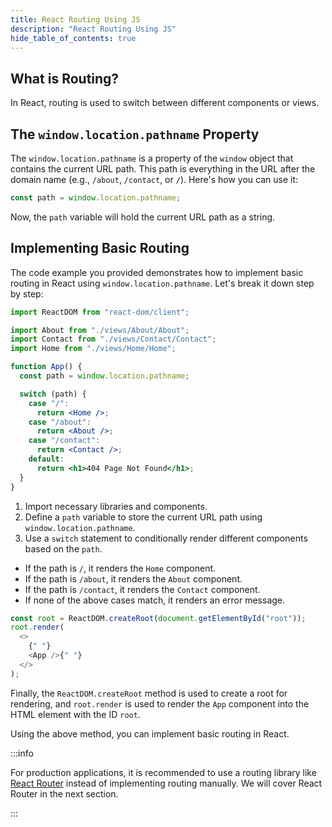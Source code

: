 ```yaml
---
title: React Routing Using JS
description: "React Routing Using JS"
hide_table_of_contents: true
---
```


## What is Routing?

In React, routing is used to switch between different components or views.

## The `window.location.pathname` Property

The `window.location.pathname` is a property of the `window` object that contains the current URL path. This path is everything in the URL after the domain name (e.g., `/about`, `/contact`, or `/`). Here's how you can use it:

```javascript
const path = window.location.pathname;
```

Now, the `path` variable will hold the current URL path as a string.

## Implementing Basic Routing

The code example you provided demonstrates how to implement basic routing in React using `window.location.pathname`. Let's break it down step by step:

```jsx title="src/index.js" showLineNumbers
import ReactDOM from "react-dom/client";

import About from "./views/About/About";
import Contact from "./views/Contact/Contact";
import Home from "./views/Home/Home";

function App() {
  const path = window.location.pathname;

  switch (path) {
    case "/":
      return <Home />;
    case "/about":
      return <About />;
    case "/contact":
      return <Contact />;
    default:
      return <h1>404 Page Not Found</h1>;
  }
}
```

1. Import necessary libraries and components.
2. Define a `path` variable to store the current URL path using `window.location.pathname`.
3. Use a `switch` statement to conditionally render different components based on the `path`.

- If the path is `/`, it renders the `Home` component.
- If the path is `/about`, it renders the `About` component.
- If the path is `/contact`, it renders the `Contact` component.
- If none of the above cases match, it renders an error message.

```javascript
const root = ReactDOM.createRoot(document.getElementById("root"));
root.render(
  <>
    {" "}
    <App />{" "}
  </>
);
```

Finally, the `ReactDOM.createRoot` method is used to create a root for rendering, and `root.render` is used to render the `App` component into the HTML element with the ID `root`.

Using the above method, you can implement basic routing in React.

:::info

For production applications, it is recommended to use a routing library like [React Router](https://reactrouter.com/) instead of implementing routing manually. We will cover React Router in the next section.

:::
